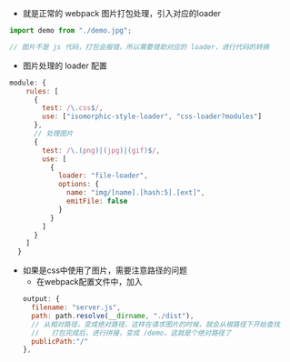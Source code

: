 - 就是正常的 webpack 图片打包处理，引入对应的loader
```js
import demo from "./demo.jpg";

// 图片不是 js 代码，打包会报错，所以需要借助对应的 loader，进行代码的转换
```

- 图片处理的 loader 配置
```js
module: {
    rules: [
      {
        test: /\.css$/,
        use: ["isomorphic-style-loader", "css-loader?modules"]
      },
      // 处理图片
      {
        test: /\.(png)|(jpg)|(gif)$/,
        use: [
          {
            loader: "file-loader",
            options: {
              name: "img/[name].[hash:5].[ext]",
              emitFile: false
            }
          }
        ]
      }
    ]
  }
```

- 如果是css中使用了图片，需要注意路径的问题
  - 在webpack配置文件中，加入 
  ```js
  output: {
    filename: "server.js",
    path: path.resolve(__dirname, "./dist"),
    // 从相对路径，变成绝对路径，这样在请求图片的时候，就会从根路径下开始查找
    //   打包完成后，进行拼接，变成 /demo，这就是个绝对路径了
    publicPath:"/"
  },
  ```